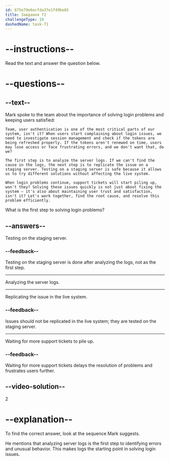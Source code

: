 ```yaml
---
id: 675e79e6ecfda37e1f49be65
title: Завдання 71
challengeType: 19
dashedName: task-71
---
```


<!-- READING -->

# --instructions--

Read the text and answer the question below.

# --questions--

## --text--

Mark spoke to the team about the importance of solving login problems and keeping users satisfied:

`Team, user authentication is one of the most critical parts of our system, isn't it? When users start complaining about login issues, we need to investigate session management and check if the tokens are being refreshed properly. If the tokens aren't renewed on time, users may lose access or face frustrating errors, and we don't want that, do we?`

`The first step is to analyze the server logs. If we can't find the cause in the logs, the next step is to replicate the issue on a staging server. Testing on a staging server is safe because it allows us to try different solutions without affecting the live system.`

`When login problems continue, support tickets will start piling up, won't they? Solving these issues quickly is not just about fixing the system — it's also about maintaining user trust and satisfaction, isn't it? Let's work together, find the root cause, and resolve this problem efficiently.`

What is the first step to solving login problems?

## --answers--

Testing on the staging server.

### --feedback--

Testing on the staging server is done after analyzing the logs, not as the first step.

---

Analyzing the server logs.

---

Replicating the issue in the live system.

### --feedback--

Issues should not be replicated in the live system; they are tested on the staging server.

---

Waiting for more support tickets to pile up.

### --feedback--

Waiting for more support tickets delays the resolution of problems and frustrates users further.

## --video-solution--

2

# --explanation--

To find the correct answer, look at the sequence Mark suggests.

He mentions that analyzing server logs is the first step to identifying errors and unusual behavior. This makes logs the starting point in solving login issues.
